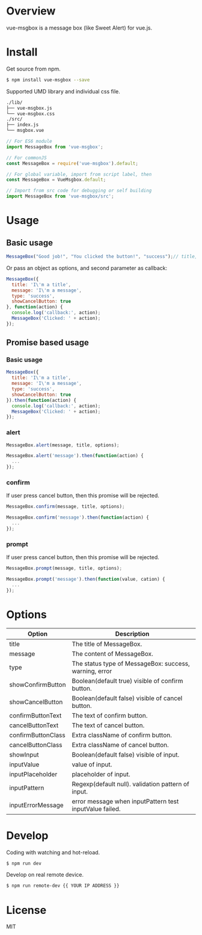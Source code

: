 # Overview

vue-msgbox is a message box (like Sweet Alert) for vue.js.

# Install

Get source from npm.

```bash
$ npm install vue-msgbox --save
```

Supported UMD library and individual css file.

```bash
./lib/
├── vue-msgbox.js
└── vue-msgbox.css
./src/
├── index.js
└── msgbox.vue
```

```JavaScript
// For ES6 module
import MessageBox from 'vue-msgbox';

// For commonJS
const MessageBox = require('vue-msgbox').default;

// For global variable, import from script label, then
const MessageBox = VueMsgbox.default;

// Import from src code for debugging or self building
import MessageBox from 'vue-msgbox/src';
```

# Usage

## Basic usage

```JavaScript
MessageBox("Good job!", "You clicked the button!", "success");// title, message, type
```

Or pass an object as options, and second parameter as callback:

```JavaScript
MessageBox({
  title: 'I\'m a title',
  message: 'I\'m a message',
  type: 'success',
  showCancelButton: true
}, function(action) {
  console.log('callback:', action);
  MessageBox('Clicked: ' + action);
});
```

## Promise based usage

### Basic usage

```JavaScript
MessageBox({
  title: 'I\'m a title',
  message: 'I\'m a message',
  type: 'success',
  showCancelButton: true
}).then(function(action) {
  console.log('callback:', action);
  MessageBox('Clicked: ' + action);
});
```

### alert

```JavaScript
MessageBox.alert(message, title, options);
```

```JavaScript
MessageBox.alert('message').then(function(action) {
  ...
});
```

### confirm

If user press cancel button, then this promise will be rejected.

```JavaScript
MessageBox.confirm(message, title, options);
```

```JavaScript
MessageBox.confirm('message').then(function(action) {
  ...
});
```

### prompt

If user press cancel button, then this promise will be rejected.

```JavaScript
MessageBox.prompt(message, title, options);
```

```JavaScript
MessageBox.prompt('message').then(function(value, cation) {
  ...
});
```

# Options

| Option | Description |
| ----- | ----- |
| title | The title of MessageBox. |
| message | The content of MessageBox. |
| type | The status type of MessageBox: success, warning, error |
| showConfirmButton | Boolean(default true) visible of confirm button. |
| showCancelButton | Boolean(default false) visible of cancel button. |
| confirmButtonText | The text of confirm button. |
| cancelButtonText | The text of cancel button. |
| confirmButtonClass | Extra className of confirm button. |
| cancelButtonClass | Extra className of cancel button. |
| showInput | Boolean(default false) visible of input. |
| inputValue | value of input. |
| inputPlaceholder | placeholder of input. |
| inputPattern | Regexp(default null). validation pattern of input. |
| inputErrorMessage | error message when inputPattern test inputValue failed. |

# Develop

Coding with watching and hot-reload.

```bash
$ npm run dev
```

Develop on real remote device.

```bash
$ npm run remote-dev {{ YOUR IP ADDRESS }}
```

# License
MIT
